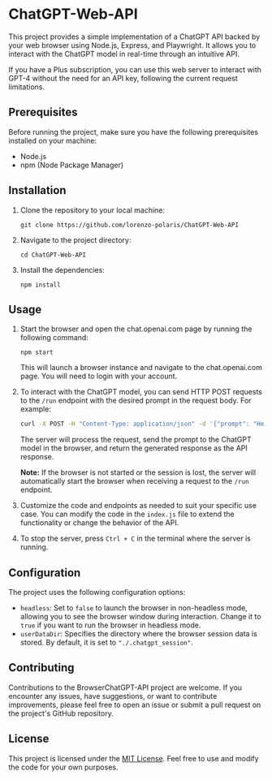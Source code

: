 # ChatGPT-Web-API

This project provides a simple implementation of a ChatGPT API backed by your web browser using Node.js, Express, and Playwright. It allows you to interact with the ChatGPT model in real-time through an intuitive API.

If you have a Plus subscription, you can use this web server to interact with GPT-4 without the need for an API key, following the current request limitations.

## Prerequisites

Before running the project, make sure you have the following prerequisites installed on your machine:

- Node.js
- npm (Node Package Manager)

## Installation

1. Clone the repository to your local machine:

   ```
   git clone https://github.com/lorenzo-polaris/ChatGPT-Web-API
   ```

2. Navigate to the project directory:

   ```
   cd ChatGPT-Web-API
   ```

3. Install the dependencies:

   ```
   npm install
   ```

## Usage

1. Start the browser and open the chat.openai.com page by running the following command:

   ```
   npm start
   ```

   This will launch a browser instance and navigate to the chat.openai.com page. You will need to login with your account.

2. To interact with the ChatGPT model, you can send HTTP POST requests to the `/run` endpoint with the desired prompt in the request body. For example:

   ```bash
   curl -X POST -H "Content-Type: application/json" -d '{"prompt": "Hello, ChatGPT!"}' http://localhost:3000/run
   ```

   The server will process the request, send the prompt to the ChatGPT model in the browser, and return the generated response as the API response.

   **Note:** If the browser is not started or the session is lost, the server will automatically start the browser when receiving a request to the `/run` endpoint.

3. Customize the code and endpoints as needed to suit your specific use case. You can modify the code in the `index.js` file to extend the functionality or change the behavior of the API.

4. To stop the server, press `Ctrl + C` in the terminal where the server is running.

## Configuration

The project uses the following configuration options:

- `headless`: Set to `false` to launch the browser in non-headless mode, allowing you to see the browser window during interaction. Change it to `true` if you want to run the browser in headless mode.
- `userDataDir`: Specifies the directory where the browser session data is stored. By default, it is set to `"./.chatgpt_session"`.

## Contributing

Contributions to the BrowserChatGPT-API project are welcome. If you encounter any issues, have suggestions, or want to contribute improvements, please feel free to open an issue or submit a pull request on the project's GitHub repository.

## License

This project is licensed under the [MIT License](LICENSE). Feel free to use and modify the code for your own purposes.
